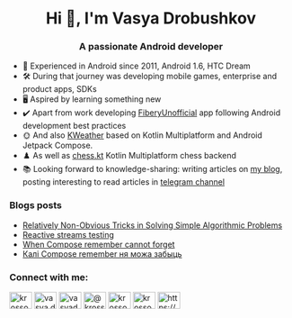 <h1 align="center">Hi 👋, I'm Vasya Drobushkov</h1>
<h3 align="center">A passionate Android developer</h3>

- 👴 Experienced in Android since 2011, Android 1.6, HTC Dream
- 🛠️ During that journey was developing mobile games, enterprise and product apps, SDKs
- 🖥️ Aspired by learning something new
- ✔️ Apart from work developing [FiberyUnofficial](https://github.com/krossovochkin/FiberyUnofficial) app following Android development best practices
- 🌞 And also [KWeather](https://github.com/krossovochkin/KWeather) based on Kotlin Multiplatform and Android Jetpack Compose.
- ♟️ As well as [chess.kt](https://github.com/krossovochkin/chess.kt) Kotlin Multiplatform chess backend
- 📚 Looking forward to knowledge-sharing: writing articles on [my blog](https://krossovochkin.com), posting interesting to read articles in [telegram channel](https://t.me/krossovochkin_newsletter)

### Blogs posts
<!-- BLOG-POST-LIST:START -->
- [Relatively Non-Obvious Tricks in Solving Simple Algorithmic Problems](https://krossovochkin.com/posts/2024_12_21_relatively_non_obvious_tricks_in_solving_simple_algorithmic_problems/)
- [Reactive streams testing](https://krossovochkin.com/posts/2023_01_08_reactive_streams_testing/)
- [When Compose remember cannot forget](https://krossovochkin.com/posts/2022_07_23_when_compose_remember_cannot_forget/)
- [Калі Compose remember ня можа забыць](https://krossovochkin.com/posts/by/2022_07_23_when_compose_remember_cannot_forget/)
<!-- BLOG-POST-LIST:END -->

<h3 align="left">Connect with me:</h3>
<p align="left">
<a href="https://twitter.com/krossovochkin" target="blank"><img align="center" src="https://cdn.jsdelivr.net/npm/simple-icons@3.0.1/icons/twitter.svg" alt="krossovochkin" height="30" width="40" /></a>
<a href="https://linkedin.com/in/vasya.drobushkov" target="blank"><img align="center" src="https://cdn.jsdelivr.net/npm/simple-icons@3.0.1/icons/linkedin.svg" alt="vasya.drobushkov" height="30" width="40" /></a>
<a href="https://fb.com/vasyadrobushkov" target="blank"><img align="center" src="https://cdn.jsdelivr.net/npm/simple-icons@3.0.1/icons/facebook.svg" alt="vasyadrobushkov" height="30" width="40" /></a>
<a href="https://medium.com/@krossovochkin" target="blank"><img align="center" src="https://cdn.jsdelivr.net/npm/simple-icons@3.0.1/icons/medium.svg" alt="@krossovochkin" height="30" width="40" /></a>
<a href="https://www.hackerrank.com/krossovochkin" target="blank"><img align="center" src="https://cdn.jsdelivr.net/npm/simple-icons@3.0.1/icons/hackerrank.svg" alt="krossovochkin" height="30" width="40" /></a>
<a href="https://www.leetcode.com/krossovochkin" target="blank"><img align="center" src="https://cdn.jsdelivr.net/npm/simple-icons@3.0.1/icons/leetcode.svg" alt="krossovochkin" height="30" width="40" /></a>
<a href="https://krossovochkin.github.io/index.xml" target="blank"><img align="center" src="https://cdn.jsdelivr.net/npm/simple-icons@3.0.1/icons/rss.svg" alt="https://krossovochkin.github.io/index.xml" height="30" width="40" /></a>
</p>
